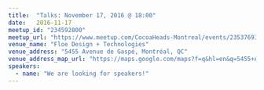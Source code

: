 ```yaml
---
title:  "Talks: November 17, 2016 @ 18:00"
date:   2016-11-17
meetup_id: "234592800"
meetup_url: "https://www.meetup.com/CocoaHeads-Montreal/events/235376937/"
venue_name: "Floe Design + Technologies"
venue_address: "5455 Avenue de Gaspé, Montréal, QC"
venue_address_map_url: "https://maps.google.com/maps?f=q&hl=en&q=5455+Avenue+de+Gasp%C3%A9%2C+suite+570%2C+Montr%C3%A9al%2C+QC%2C+ca"
speakers:
  - name: "We are looking for speakers!"
---
```

